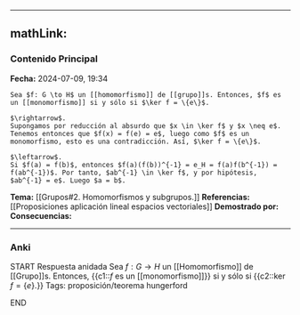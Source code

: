 
---
mathLink:
---
### Contenido Principal

**Fecha:** 2024-07-09, 19:34

```ad-theorem
Sea $f: G \to H$ un [[homomorfismo]] de [[grupo]]s. Entonces, $f$ es un [[monomorfismo]] si y sólo si $\ker f = \{e\}$.
```

```ad-proof
$\rightarrow$.
Supongamos por reducción al absurdo que $x \in \ker f$ y $x \neq e$. Tenemos entonces que $f(x) = f(e) = e$, luego como $f$ es un monomorfismo, esto es una contradicción. Así, $\ker f = \{e\}$.

$\leftarrow$.
Si $f(a) = f(b)$, entonces $f(a)(f(b))^{-1} = e_H = f(a)f(b^{-1}) = f(ab^{-1})$. Por tanto, $ab^{-1} \in \ker f$, y por hipótesis, $ab^{-1} = e$. Luego $a = b$.
```


**Tema:** [[Grupos#2. Homomorfismos y subgrupos.]]
**Referencias:** [[Proposiciones aplicación lineal espacios vectoriales]]
**Demostrado por:**
**Consecuencias:**

---
### Anki

START
Respuesta anidada
Sea $f: G \to H$ un [[Homomorfismo]] de [[Grupo]]s. Entonces, {{c1::$f$ es un [[monomorfismo]]}} si y sólo si {{c2::$\ker f = \{e\}$.}}
Tags: proposición/teorema hungerford
<!--ID: 1721211802880-->
END
